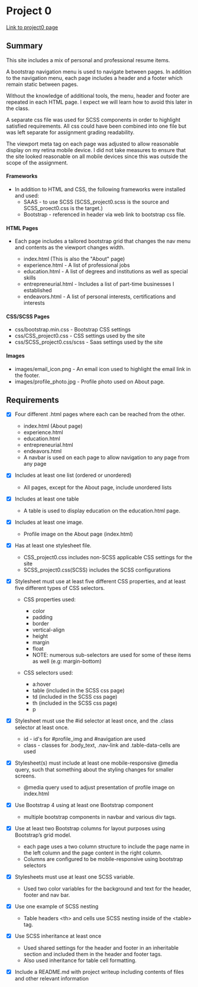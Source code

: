# Project 0
[Link to project0 page](https://mcdomx.github.io/project0/)

## Summary
This site includes a mix of personal and professional resume items.

A bootstrap navigation menu is used to navigate between pages.  In addition to the navigation menu, each page includes a header and a footer which remain static between pages.

Without the knowledge of additional tools, the menu, header and footer are repeated in each HTML page.  I expect we will learn how to avoid this later in the class.

A separate css file was used for SCSS components in order to highlight satisfied requirements.  All css could have been combined into one file but was left separate for assignment grading readability.

The viewport meta tag on each page was adjusted to allow reasonable display on my retina mobile device.  I did not take measures to ensure that the site looked reasonable on all mobile devices since this was outside the scope of the assignment.

#### Frameworks
- In addition to HTML and CSS, the following frameworks were installed and used:
  - SAAS - to use SCSS (SCSS_project0.scss is the source and SCSS_proect0.css is the target.)
  - Bootstrap - referenced in header via web link to bootstrap css file.

#### HTML Pages
- Each page includes a tailored bootstrap grid that changes the nav menu and contents as the viewport changes width.

  - index.html (This is also the "About" page)
  - experience.html - A list of professional jobs
  - education.html - A list of degrees and institutions as well as special skills
  - entrepreneurial.html - Includes a list of part-time businesses I established
  - endeavors.html - A list of personal interests, certifications and interests

#### CSS/SCSS Pages
- css/bootstrap.min.css - Bootstrap CSS settings
- css/CSS_project0.css - CSS settings used by the site
- css/SCSS_project0.css/scss - Saas settings used by the site

#### Images
- images/email_icon.png - An email icon used to highlight the email link in the footer.
- images/profile_photo.jpg - Profile photo used on About page.


## Requirements
- [X] Four different .html pages where each can be reached from the other.
  - index.html (About page)
  - experience.html
  - education.html
  - entrepreneurial.html
  - endeavors.html
  - A navbar is used on each page to allow navigation to any page from any page

- [X] Includes at least one list (ordered or unordered)
  - All pages, except for the About page, include unordered lists

- [X] Includes at least one table
  - A table is used to display education on the education.html page.

- [X] Includes at least one image.
  - Profile image on the About page (index.html)

- [X] Has at least one stylesheet file.
  - CSS_project0.css includes non-SCSS applicable CSS settings for the site
  - SCSS_project0.css(SCSS) includes the SCSS configurations

- [X] Stylesheet must use at least five different CSS properties, and at least five different types of CSS selectors.
  - CSS properties used:
    - color
    - padding
    - border
    - vertical-align
    - height
    - margin
    - float
    - NOTE: numerous sub-selectors are used for some of these items as well (e.g: margin-bottom)

  - CSS selectors used:
    - a:hover
    - table (included in the SCSS css page)
    - td (included in the SCSS css page)
    - th (included in the SCSS css page)
    - p

- [X] Stylesheet must use the #id selector at least once, and the .class selector at least once.
  - id - id's for #profile_img and #navigation are used
  - class - classes for .body_text, .nav-link and .table-data-cells are used

- [X] Stylesheet(s) must include at least one mobile-responsive @media query, such that something about the styling changes for smaller screens.
  - @media query used to adjust presentation of profile image on index.html

- [X] Use Bootstrap 4 using at least one Bootstrap component
  - multiple bootstrap components in navbar and various div tags.

- [X] Use at least two Bootstrap columns for layout purposes using Bootstrap’s grid model.
  - each page uses a two column structure to include the page name in the left column and the page content in the right column.
  - Columns are configured to be mobile-responsive using bootstrap selectors

- [X] Stylesheets must use at least one SCSS variable.
  - Used two color variables for the background and text for the header, footer and nav bar.

- [X] Use one example of SCSS nesting
  - Table headers \<th\> and cells <td> use SCSS nesting inside of the \<table\> tag.

- [X] Use SCSS inheritance at least once
  - Used shared settings for the header and footer in an inheritable section and included them in the header and footer tags.
  - Also used inheritance for table cell formatting.

- [X] Include a README.md with project writeup including contents of files and other relevant information
